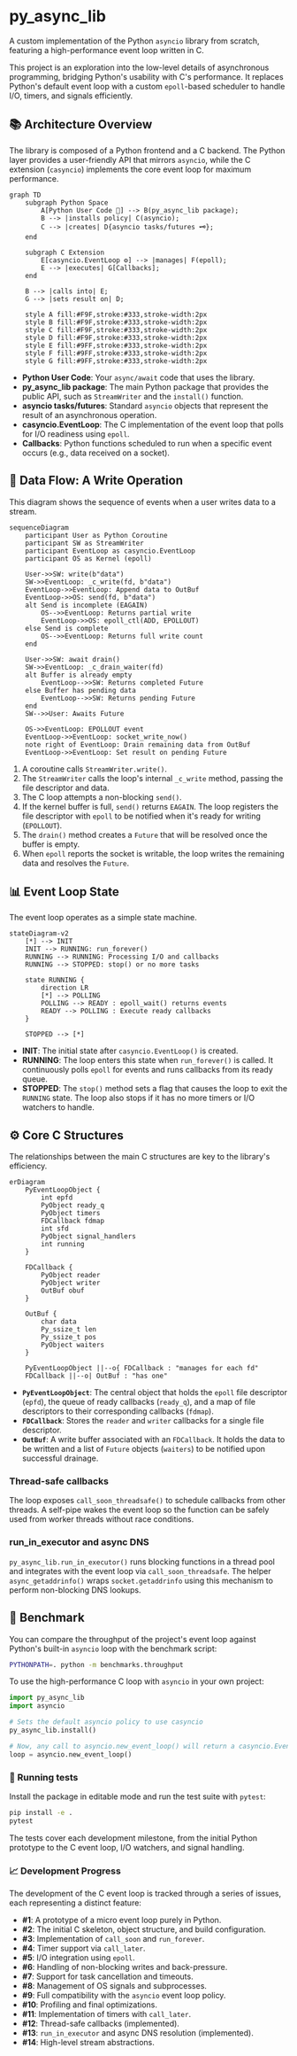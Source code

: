 # py_async_lib

A custom implementation of the Python `asyncio` library from scratch, featuring a high-performance event loop written in C.

This project is an exploration into the low-level details of asynchronous programming, bridging Python's usability with C's performance. It replaces Python's default event loop with a custom `epoll`-based scheduler to handle I/O, timers, and signals efficiently.

## 📚 Architecture Overview

The library is composed of a Python frontend and a C backend. The Python layer provides a user-friendly API that mirrors `asyncio`, while the C extension (`casyncio`) implements the core event loop for maximum performance.

```mermaid
graph TD
    subgraph Python Space
        A[Python User Code 🐍] --> B(py_async_lib package);
        B --> |installs policy| C(asyncio);
        C --> |creates| D{asyncio tasks/futures 🗝};
    end

    subgraph C Extension
        E[casyncio.EventLoop ⚙️] --> |manages| F(epoll);
        E --> |executes| G[Callbacks];
    end

    B --> |calls into| E;
    G --> |sets result on| D;

    style A fill:#F9F,stroke:#333,stroke-width:2px
    style B fill:#F9F,stroke:#333,stroke-width:2px
    style C fill:#F9F,stroke:#333,stroke-width:2px
    style D fill:#F9F,stroke:#333,stroke-width:2px
    style E fill:#9FF,stroke:#333,stroke-width:2px
    style F fill:#9FF,stroke:#333,stroke-width:2px
    style G fill:#9FF,stroke:#333,stroke-width:2px
```

*   **Python User Code**: Your `async/await` code that uses the library.
*   **py_async_lib package**: The main Python package that provides the public API, such as `StreamWriter` and the `install()` function.
*   **asyncio tasks/futures**: Standard `asyncio` objects that represent the result of an asynchronous operation.
*   **casyncio.EventLoop**: The C implementation of the event loop that polls for I/O readiness using `epoll`.
*   **Callbacks**: Python functions scheduled to run when a specific event occurs (e.g., data received on a socket).

## 🔄 Data Flow: A Write Operation

This diagram shows the sequence of events when a user writes data to a stream.

```mermaid
sequenceDiagram
    participant User as Python Coroutine
    participant SW as StreamWriter
    participant EventLoop as casyncio.EventLoop
    participant OS as Kernel (epoll)

    User->>SW: write(b"data")
    SW->>EventLoop: _c_write(fd, b"data")
    EventLoop->>EventLoop: Append data to OutBuf
    EventLoop->>OS: send(fd, b"data")
    alt Send is incomplete (EAGAIN)
        OS-->>EventLoop: Returns partial write
        EventLoop->>OS: epoll_ctl(ADD, EPOLLOUT)
    else Send is complete
        OS-->>EventLoop: Returns full write count
    end

    User->>SW: await drain()
    SW->>EventLoop: _c_drain_waiter(fd)
    alt Buffer is already empty
        EventLoop-->>SW: Returns completed Future
    else Buffer has pending data
        EventLoop-->>SW: Returns pending Future
    end
    SW-->>User: Awaits Future

    OS->>EventLoop: EPOLLOUT event
    EventLoop->>EventLoop: socket_write_now()
    note right of EventLoop: Drain remaining data from OutBuf
    EventLoop->>EventLoop: Set result on pending Future
```

1.  A coroutine calls `StreamWriter.write()`.
2.  The `StreamWriter` calls the loop's internal `_c_write` method, passing the file descriptor and data.
3.  The C loop attempts a non-blocking `send()`.
4.  If the kernel buffer is full, `send()` returns `EAGAIN`. The loop registers the file descriptor with `epoll` to be notified when it's ready for writing (`EPOLLOUT`).
5.  The `drain()` method creates a `Future` that will be resolved once the buffer is empty.
6.  When `epoll` reports the socket is writable, the loop writes the remaining data and resolves the `Future`.

## 📊 Event Loop State

The event loop operates as a simple state machine.

```mermaid
stateDiagram-v2
    [*] --> INIT
    INIT --> RUNNING: run_forever()
    RUNNING --> RUNNING: Processing I/O and callbacks
    RUNNING --> STOPPED: stop() or no more tasks

    state RUNNING {
        direction LR
        [*] --> POLLING
        POLLING --> READY : epoll_wait() returns events
        READY --> POLLING : Execute ready callbacks
    }

    STOPPED --> [*]
```

*   **INIT**: The initial state after `casyncio.EventLoop()` is created.
*   **RUNNING**: The loop enters this state when `run_forever()` is called. It continuously polls `epoll` for events and runs callbacks from its ready queue.
*   **STOPPED**: The `stop()` method sets a flag that causes the loop to exit the `RUNNING` state. The loop also stops if it has no more timers or I/O watchers to handle.

## ⚙️ Core C Structures

The relationships between the main C structures are key to the library's efficiency.

```mermaid
erDiagram
    PyEventLoopObject {
        int epfd
        PyObject ready_q
        PyObject timers
        FDCallback fdmap
        int sfd
        PyObject signal_handlers
        int running
    }

    FDCallback {
        PyObject reader
        PyObject writer
        OutBuf obuf
    }

    OutBuf {
        char data
        Py_ssize_t len
        Py_ssize_t pos
        PyObject waiters
    }

    PyEventLoopObject ||--o{ FDCallback : "manages for each fd"
    FDCallback ||--o| OutBuf : "has one"
```

*   **`PyEventLoopObject`**: The central object that holds the `epoll` file descriptor (`epfd`), the queue of ready callbacks (`ready_q`), and a map of file descriptors to their corresponding callbacks (`fdmap`).
*   **`FDCallback`**: Stores the `reader` and `writer` callbacks for a single file descriptor.
*   **`OutBuf`**: A write buffer associated with an `FDCallback`. It holds the data to be written and a list of `Future` objects (`waiters`) to be notified upon successful drainage.

### Thread-safe callbacks

The loop exposes `call_soon_threadsafe()` to schedule callbacks from other threads. A self-pipe wakes the event loop so the function can be safely used from worker threads without race conditions.

### run_in_executor and async DNS

`py_async_lib.run_in_executor()` runs blocking functions in a thread pool and integrates with the event loop via `call_soon_threadsafe`. The helper `async_getaddrinfo()` wraps `socket.getaddrinfo` using this mechanism to perform non-blocking DNS lookups.

## 🚀 Benchmark

You can compare the throughput of the project's event loop against Python's built-in `asyncio` loop with the benchmark script:

```bash
PYTHONPATH=. python -m benchmarks.throughput
```

To use the high-performance C loop with `asyncio` in your own project:

```python
import py_async_lib
import asyncio

# Sets the default asyncio policy to use casyncio
py_async_lib.install()

# Now, any call to asyncio.new_event_loop() will return a casyncio.EventLoop
loop = asyncio.new_event_loop()
```

### 🧪 Running tests

Install the package in editable mode and run the test suite with `pytest`:

```bash
pip install -e .
pytest
```

The tests cover each development milestone, from the initial Python prototype to the C event loop, I/O watchers, and signal handling.

### 📈 Development Progress

The development of the C event loop is tracked through a series of issues, each representing a distinct feature:

*   **#1**: A prototype of a micro event loop purely in Python.
*   **#2**: The initial C skeleton, object structure, and build configuration.
*   **#3**: Implementation of `call_soon` and `run_forever`.
*   **#4**: Timer support via `call_later`.
*   **#5**: I/O integration using `epoll`.
*   **#6**: Handling of non-blocking writes and back-pressure.
*   **#7**: Support for task cancellation and timeouts.
*   **#8**: Management of OS signals and subprocesses.
*   **#9**: Full compatibility with the `asyncio` event loop policy.
*   **#10**: Profiling and final optimizations.
*   **#11**: Implementation of timers with `call_later`.
*   **#12**: Thread-safe callbacks (implemented).
*   **#13**: `run_in_executor` and async DNS resolution (implemented).
*   **#14**: High-level stream abstractions.
